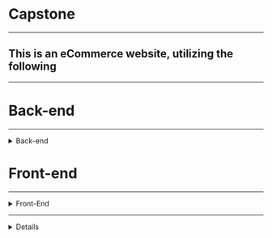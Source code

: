 # Capstone
 - - - -
## This is an eCommerce website, utilizing the following
 - - - -

# Back-end
 - - - -
 
<details>
 <summary>Back-end</summary>
 <p>node.js</p>
 <p>Express</p>
 <p>PostgreSQL</p>
 <p>Postico</p>
 <p>PostMan</p>
</details>

# Front-end
 - - - -
 <details>
 <summary>Front-End</summary>
  <p>JavaScript</p>
  <p>React</p>
  <p>Redux</p>
  <p>CSS</p>
  <p>MaterializeCSS</p>
  <p>HTML</p>
 </details>

 - - - -
 <details>
 - - - -
  * NodeJS
    * Express
    * Cross-Origin Compatibility
    * npm
      * node_modules
        * Helmet
        * bCrypt
        * Cookie Parser
        * Passport
        * Express Session
  * PostgreSQL
    * Postico
    * PostMan
# Front-end
 - - - -
 
  * JavaScript
   * ReactJS
    * Create-React-App
    * node_modules
    * React-Router-Dom
    * Link
    * Router-Dom
    * Component
  * CSS
    * MaterializeCSS
    * Custom CSS
  * HTML
  * Simplifica Imported Font
  * Redux
   * Login tokens
   * Connect
   * Bind Action Creators
   * Map State to Props
   * Map Dispatch to Props
   </details>
